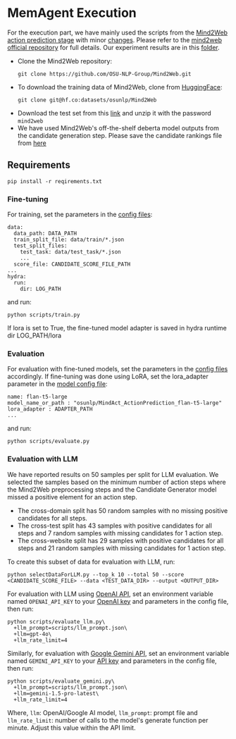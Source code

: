 # MemAgent Execution
For the execution part, we have mainly used the scripts from the [Mind2Web action prediction stage](https://github.com/OSU-NLP-Group/Mind2Web/tree/main/src/action_prediction) with minor [changes](Changelist.md). Please refer to the [mind2web official repository](https://github.com/OSU-NLP-Group/Mind2Web) for full details. Our experiment results are in this [folder](Results).
* Clone the Mind2Web repository:
    ```
    git clone https://github.com/OSU-NLP-Group/Mind2Web.git
    ```
* To download the training data of Mind2Web, clone from [HuggingFace](https://huggingface.co/datasets/osunlp/Mind2Web):
    ```
    git clone git@hf.co:datasets/osunlp/Mind2Web
    ```
* Download the test set from this [link](https://buckeyemailosu-my.sharepoint.com/:u:/g/personal/deng_595_buckeyemail_osu_edu/EUkdc16xUC1EplDiXS1bvSEBOddFLgOyJNkWJOxdltNEGA?e=8N1D9S) and unzip it with the password `mind2web`
* We have used Mind2Web's off-the-shelf deberta model outputs from the candidate generation step. Please save the candidate rankings file from [here](https://buckeyemailosu-my.sharepoint.com/:u:/g/personal/deng_595_buckeyemail_osu_edu/EZllMua3lABAhXQnCN7-pr4BIP4YV8xPfbgyP5FXT18wag?e=yXkK8k)

## Requirements
```
pip install -r reqirements.txt
```

### Fine-tuning
For training, set the parameters in the [config files](scripts/conf):
```
data:
  data_path: DATA_PATH
  train_split_file: data/train/*.json
  test_split_files:
    test_task: data/test_task/*.json
    ...
  score_file: CANDIDATE_SCORE_FILE_PATH
...
hydra:
  run:
    dir: LOG_PATH
```
and run:
```
python scripts/train.py
```
If lora is set to True, the fine-tuned model adapter is saved in hydra runtime dir LOG_PATH/lora

### Evaluation
For evaluation with fine-tuned models, set the parameters in the [config files](scripts/conf) accordingly.
If fine-tuning was done using LoRA, set the lora_adapter parameter in the [model config file](scripts/conf/model):
```
name: flan-t5-large
model_name_or_path : "osunlp/MindAct_ActionPrediction_flan-t5-large"
lora_adapter : ADAPTER_PATH
...
```
and run:
```
python scripts/evaluate.py
```
### Evaluation with LLM
We have reported results on 50 samples per split for LLM evaluation. We selected the samples based on the minimum number of action steps where the Mind2Web preprocessing steps and the Candidate Generator model missed a positive element for an action step.
* The cross-domain split has 50 random samples with no missing positive candidates for all steps.
* The cross-test split has 43 samples with positive candidates for all steps and 7 random samples with missing candidates for 1 action step.
* The cross-website split has 29 samples with positive candidates for all steps and 21 random samples with missing candidates for 1 action step.

To create this subset of data for evaluation with LLM, run:
```
python selectDataForLLM.py --top_k 10 --total 50 --score <CANDIDATE_SCORE_FILE> --data <TEST_DATA_DIR> --output <OUTPUT_DIR>
```
For evaluation with LLM using [OpenAI API](https://platform.openai.com/docs/overview), set an environment variable named `OPENAI_API_KEY` to your [OpenAI key](https://platform.openai.com/api-keys) and parameters in the config file, then run:
```
python scripts/evaluate_llm.py\
  +llm_prompt=scripts/llm_prompt.json\
  +llm=gpt-4o\
  +llm_rate_limit=4
```
Similarly, for evaluation with [Google Gemini API](https://ai.google.dev/), set an environment variable named `GEMINI_API_KEY` to your [API key](https://aistudio.google.com/app/apikey) and parameters in the config file, then run:
```
python scripts/evaluate_gemini.py\
  +llm_prompt=scripts/llm_prompt.json\
  +llm=gemini-1.5-pro-latest\
  +llm_rate_limit=4
```
Where, `llm`: OpenAI/Google AI model, `llm_prompt`: prompt file and `llm_rate_limit`: number of calls to the model's generate function per minute. Adjust this value within the API limit.
